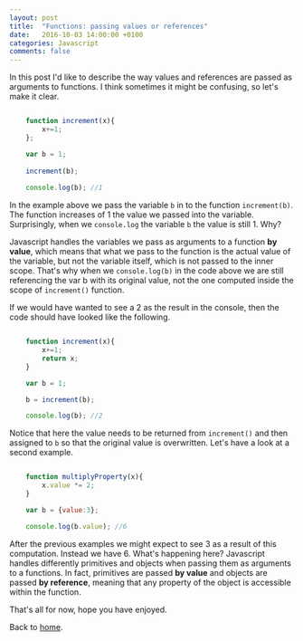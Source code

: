 ```yaml
---
layout: post
title:  "Functions: passing values or references"
date:   2016-10-03 14:00:00 +0100
categories: Javascript
comments: false
---
```


In this post I'd like to describe the way values and references are passed as arguments to functions. I think sometimes
it might be confusing, so let's make it clear.

```javascript

    function increment(x){
        x+=1;
    };

    var b = 1;
    
    increment(b);
    
    console.log(b); //1

```

In the example above we pass the variable `b` in to the function `increment(b)`. The function increases of 1 the value we passed into the variable.
Surprisingly, when we `console.log` the variable `b` the value is still 1. Why?

Javascript handles the variables we pass as arguments to a function **by value**, which means that what we pass to the function is the actual value of the variable,
but not the variable itself, which is not passed to the inner scope. That's why when we `console.log(b)` in the code above we are still referencing the var b with its original value,
not the one computed inside the scope of `increment()` function.

If we would have wanted to see a 2 as the result in the console, then the code should have looked like the following.

```javascript

    function increment(x){
        x+=1;
        return x;
    }

    var b = 1;

    b = increment(b);

    console.log(b); //2

```

Notice that here the value needs to be returned from `increment()` and then assigned to `b` so that the original value is overwritten.
Let's have a look at a second example.

```javascript

    function multiplyProperty(x){
        x.value *= 2;
    }

    var b = {value:3};

    console.log(b.value); //6

```

After the previous examples we might expect to see 3 as a result of this computation. Instead we have 6. What's happening here? Javascript handles differently primitives and objects when 
passing them as arguments to a functions. In fact, primitives are passed **by value** and objects are passed **by reference**, meaning that any property of the object is accessible within the function.

That's all for now, hope you have enjoyed.

Back to [home](/).
